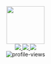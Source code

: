 <!--
**micahkepe/micahkepe** is a ✨ _special_ ✨ repository because its `README.md` (this file) appears on your GitHub profile.
-->

<div id= "header" align="center">
    <img src="https://media.giphy.com/media/qgQUggAC3Pfv687qPC/giphy.gif" width="100">
    <div id="badges">
        <a href="https://www.linkedin.com/in/micah-kepe/">
            <img src="https://img.shields.io/badge/LinkedIn-blue?logo=linkedin&logoColor=white&style=for-the-badge">
        </a>
        <a href="https://www.instagram.com/micahkepe/">
            <img src="https://img.shields.io/badge/Instagram-E4405F?style=for-the-badge&logo=instagram&logoColor=white">
        </a>
        <a href="https://twitter.com/micahkepe">
            <img src="https://img.shields.io/badge/Twitter-1DA1F2?logo=twitter&logoColor=white&style=for-the-badge">
        </a>
    </div>
    <img src="https://komarev.com/ghpvc/?username=micahkepe&style=flat-square&color=blue" alt="profile-views"/>
</div>
